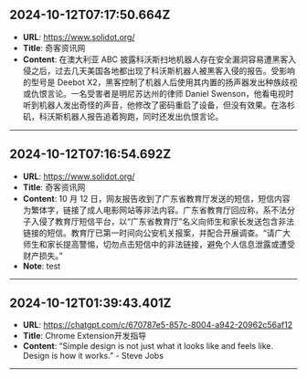 
  ## 2024-10-12T07:17:50.664Z
  
  - **URL**: https://www.solidot.org/
  - **Title**: 奇客资讯网
  - **Content**: 在澳大利亚 ABC 披露科沃斯扫地机器人存在安全漏洞容易遭黑客入侵之后，过去几天美国各地都出现了科沃斯机器人被黑客入侵的报告。受影响的型号是 Deebot X2，黑客控制了机器人后使用其内置的扬声器发出种族歧视或仇恨言论。一名受害者是明尼苏达州的律师 Daniel Swenson，他看电视时听到机器人发出奇怪的声音，他修改了密码重启了设备，但没有效果。在洛杉矶，科沃斯机器人报告追着狗跑，同时还发出仇恨言论。
  
  
  ---
  
  ## 2024-10-12T07:16:54.692Z
  
  - **URL**: https://www.solidot.org/
  - **Title**: 奇客资讯网
  - **Content**: 10 月 12 日，网友报告收到了广东省教育厅发送的短信，短信内容为繁体字，链接了成人电影网站等非法内容。广东省教育厅回应称，系不法分子入侵了教育厅短信平台，以“广东省教育厅”名义向师生和家长发送包含非法链接的短信。教育厅已第一时间向公安机关报案，并配合开展调查。“请广大师生和家长提高警惕，切勿点击短信中的非法链接，避免个人信息泄露或遭受财产损失。”
  - **Note**: test
  
  ---
  
  ## 2024-10-12T01:39:43.401Z
  
  - **URL**: https://chatgpt.com/c/670787e5-857c-8004-a942-20962c56af12
  - **Title**: Chrome Extension开发指导
  - **Content**: “Simple design is not just what it looks like and feels like. Design is how it works.” - Steve Jobs
  
  
  ---
  
